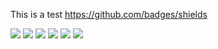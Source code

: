 This is a test 
https://github.com/badges/shields

[![](https://img.shields.io/badge/X-000?style=for-the-badge&logo=x)](https://x.com/bioinfmatters)
[![](https://img.shields.io/badge/LinkedIn-0077B5?style=for-the-badge&logo=linkedin&logoColor=white)](https://www.linkedin.com/in/arashbagherabadi/)
[![](https://img.shields.io/badge/Telegram-000?style=for-the-badge&logo=telegram&logoColor=2CA5E0)](https://t.me/arashbioinfpv)
[![](https://img.shields.io/badge/-Instagram-%23E4405F?style=for-the-badge&logo=instagram&logoColor=white)](https://instagram.com/elmium_/)
[![](https://img.shields.io/badge/Gmail-333333?style=for-the-badge&logo=gmail&logoColor=red)](mailto:arash.bagherabadi@gmail.com)
[![](https://img.shields.io/badge/Discord-7289DA?style=for-the-badge&logo=discord&logoColor=white)](https://discord.com/channels/@arashbioinf/)







